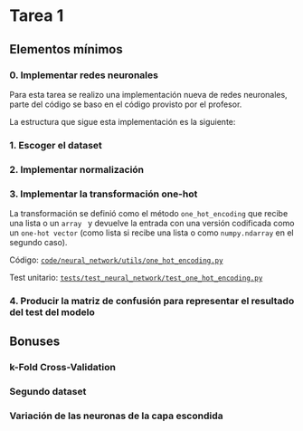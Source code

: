 # Tarea 1

<Introduccion>

## Elementos mínimos

### 0. Implementar redes neuronales

Para esta tarea se realizo una implementación nueva de redes neuronales, parte del código se baso en el código provisto por el profesor.

La estructura que sigue esta implementación es la siguiente:

<Altoque Bodoque>

### 1. Escoger el dataset

### 2. Implementar normalización

### 3.  Implementar la transformación one-hot

La transformación se definió como el método `one_hot_encoding` que recibe una lista o un `array ` y devuelve la entrada con una versión codificada como un `one-hot vector` (como lista si recibe una lista o como `numpy.ndarray` en el segundo caso).

Código: [`code/neural_network/utils/one_hot_encoding.py`](https://github.com/StarBrand/CC5114-Tareas/tree/master/code/neural_network/utils/one_hot_encoding.py)

Test unitario: [`tests/test_neural_network/test_one_hot_encoding.py`](https://github.com/StarBrand/CC5114-Tareas/tree/master/tests/test_neural_network/test_one_hot_encoding.py)

### 4. Producir la matriz de confusión para representar el resultado del test del modelo

## Bonuses

### k-Fold Cross-Validation

### Segundo dataset

### Variación de las neuronas de la capa escondida

